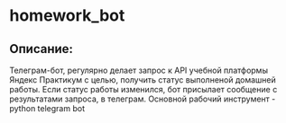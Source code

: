 # homework_bot
## Описание:
Телеграм-бот, регулярно делает запрос к API учебной платформы Яндекс Практикум с целью, получить статус выполненой домашней работы.
Если статус работы изменился, бот присылает сообщение с результатами запроса, в телеграм.
Основной рабочий инструмент - python telegram bot
